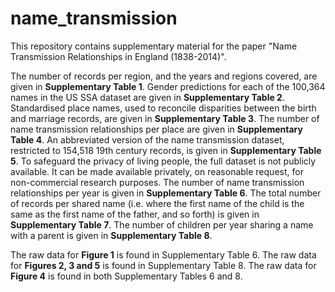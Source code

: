 # name_transmission

This repository contains supplementary material for the paper "Name Transmission Relationships in England (1838-2014)".

The number of records per region, and the years and regions covered, are given in **Supplementary Table 1**.
Gender predictions for each of the 100,364 names in the US SSA dataset are given in **Supplementary Table 2**.
Standardised place names, used to reconcile disparities between the birth and marriage records, are given in **Supplementary Table 3**.
The number of name transmission relationships per place are given in **Supplementary Table 4**.
An abbreviated version of the name transmission dataset, restricted to 154,518 19th century records, is given in **Supplementary Table 5**. To safeguard the privacy of living people, the full dataset is not publicly available. It can be made available privately, on reasonable request, for non-commercial research purposes.
The number of name transmission relationships per year is given in **Supplementary Table 6**.
The total number of records per shared name (i.e. where the first name of the child is the same as the first name of the father, and so forth) is given in **Supplementary Table 7**.
The number of children per year sharing a name with a parent is given in **Supplementary Table 8**.

The raw data for **Figure 1** is found in Supplementary Table 6.
The raw data for **Figures 2, 3 and 5** is found in Supplementary Table 8.
The raw data for **Figure 4** is found in both Supplementary Tables 6 and 8.
